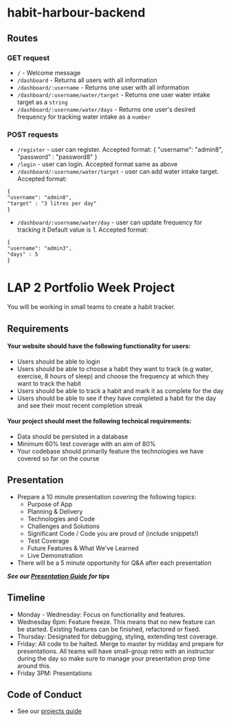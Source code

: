 # habit-harbour-backend


## Routes

### GET request
- `/` - Welcome message
- `/dashboard` - Returns all users with all information
- `/dashboard/:username` - Returns one user with all information
- `/dashboard/:username/water/target` - Returns one user water intake target as a `string`
- `/dashboard/:username/water/days` - Returns one user's desired frequency for tracking water intake as a `number`

### POST requests
- `/register` - user can register. Accepted format: {
                                       "username": "admin8",
                                       "password" : "password8"
                                   }
- `/login` - user can login. Accepted format same as above
- `/dashboard/:username/water/target` - user can add water intake target. Accepted format: 
```
{
"username": "admin8",
"target" : "3 litres per day"
}
```
- `/dashboard/:username/water/day` - user can update frequency for tracking it Default value is 1. Accepted format: 
```
{
"username": "admin3",
"days" : 5
}
```

# LAP 2 Portfolio Week Project
You will be working in small teams to create a habit tracker.

## Requirements
#### Your website should have the following functionality for users:
- Users should be able to login
- Users should be able to choose a habit they want to track (e.g water, exercise, 8 hours of sleep) and choose the frequency at which they want to track the habit
- Users should be able to track a habit and mark it as complete for the day
- Users should be able to see if they have completed a habit for the day and see their most recent completion streak

#### Your project should meet the following technical requirements:
- Data should be persisted in a database
- Minimum 60% test coverage with an aim of 80%
- Your codebase should primarily feature the technologies we have covered so far on the course

## Presentation
- Prepare a 10 minute presentation covering the following topics:
    - Purpose of App
    - Planning & Delivery
    - Technologies and Code
    - Challenges and Solutions
    - Significant Code / Code you are proud of (include snippets!)
    - Test Coverage
    - Future Features & What We've Learned 
    - Live Demonstration
- There will be a 5 minute opportunity for Q&A after each presentation

***See our [Presentation Guide](https://gist.github.com/getfutureproof-admin/8858ae4a2e9ef624422b0ed502d9332d) for tips*** 

## Timeline
- Monday - Wednesday: Focus on functionality and features.
- Wednesday 6pm: Feature freeze.
This means that no new feature can be started. Existing features can be finished, refactored or fixed.
- Thursday: Designated for debugging, styling, extending test coverage.
- Friday: All code to be halted. Merge to master by midday and prepare for presentations. All teams will have small-group retro with an instructor during the day so make sure to manage your presentation prep time around this.
- Friday 3PM: Presentations

## Code of Conduct
- See our [projects guide](https://gist.github.com/getfutureproof-admin/fbbefeccf62cb3e120adae8d20a2ac56)
